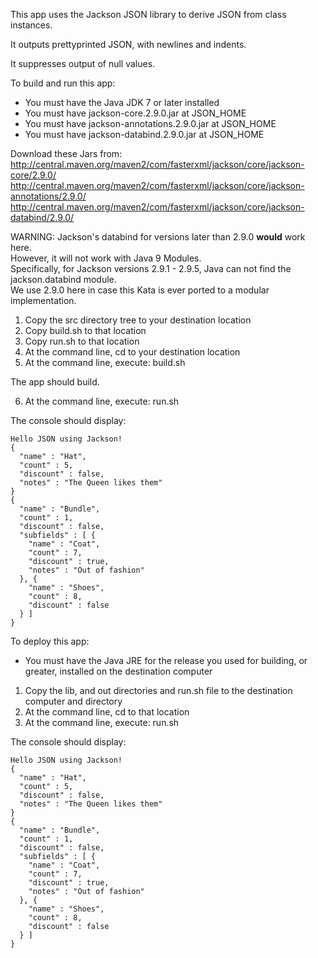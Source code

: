 This app uses the Jackson JSON library to derive JSON from class instances.

It outputs prettyprinted JSON, with newlines and indents.

It suppresses output of null values.

To build and run this app:

- You must have the Java JDK 7 or later installed
- You must have jackson-core.2.9.0.jar at JSON_HOME
- You must have jackson-annotations.2.9.0.jar at JSON_HOME
- You must have jackson-databind.2.9.0.jar at JSON_HOME

Download these Jars from:  
http://central.maven.org/maven2/com/fasterxml/jackson/core/jackson-core/2.9.0/  
http://central.maven.org/maven2/com/fasterxml/jackson/core/jackson-annotations/2.9.0/  
http://central.maven.org/maven2/com/fasterxml/jackson/core/jackson-databind/2.9.0/  

WARNING: Jackson's databind for versions later than 2.9.0 __would__ work here.  
However, it will not work with Java 9 Modules.  
Specifically, for Jackson versions 2.9.1 - 2.9.5, Java can not find the jackson.databind module.  
We use 2.9.0 here in case this Kata is ever ported to a modular implementation.

1. Copy the src directory tree to your destination location
2. Copy build.sh to that location
3. Copy run.sh to that location
4. At the command line, cd to your destination location
5. At the command line, execute: build.sh

The app should build.

6. At the command line, execute: run.sh

The console should display:
```
Hello JSON using Jackson!  
{
  "name" : "Hat",
  "count" : 5,
  "discount" : false,
  "notes" : "The Queen likes them"
}
{
  "name" : "Bundle",
  "count" : 1,
  "discount" : false,
  "subfields" : [ {
    "name" : "Coat",
    "count" : 7,
    "discount" : true,
    "notes" : "Out of fashion"
  }, {
    "name" : "Shoes",
    "count" : 8,
    "discount" : false
  } ]
}
```

To deploy this app:

- You must have the Java JRE for the release you used for building, or greater, installed on the destination computer

1. Copy the lib, and out directories and run.sh file to the destination computer and directory
2. At the command line, cd to that location
2. At the command line, execute: run.sh

The console should display:

```
Hello JSON using Jackson!
{
  "name" : "Hat",
  "count" : 5,
  "discount" : false,
  "notes" : "The Queen likes them"
}
{
  "name" : "Bundle",
  "count" : 1,
  "discount" : false,
  "subfields" : [ {
    "name" : "Coat",
    "count" : 7,
    "discount" : true,
    "notes" : "Out of fashion"
  }, {
    "name" : "Shoes",
    "count" : 8,
    "discount" : false
  } ]
}
```
